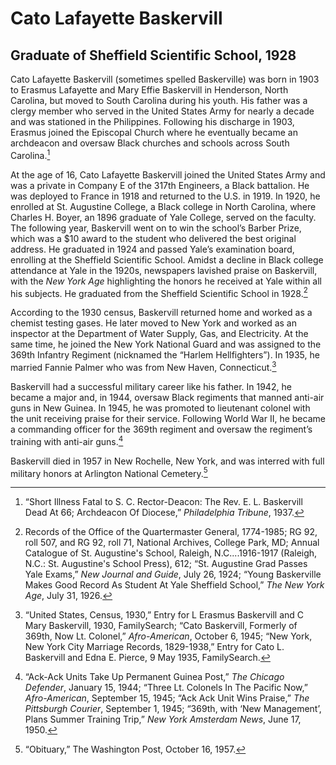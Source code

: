 # Cato Lafayette Baskervill
## Graduate of Sheffield Scientific School, 1928

Cato Lafayette Baskervill (sometimes spelled Baskerville) was born in 1903 to Erasmus Lafayette and Mary Effie Baskervill in Henderson, North Carolina, but moved to South Carolina during his youth. His father was a clergy member who served in the United States Army for nearly a decade and was stationed in the Philippines. Following his discharge in 1903, Erasmus joined the Episcopal Church where he eventually became an archdeacon and oversaw Black churches and schools across South Carolina.[^1] 

At the age of 16, Cato Lafayette Baskervill joined the United States Army and was a private in Company E of the 317th Engineers, a Black battalion. He was deployed to France in 1918 and returned to the U.S. in 1919. In 1920, he enrolled at St. Augustine College, a Black college in North Carolina, where Charles H. Boyer, an 1896 graduate of Yale College, served on the faculty. The following year, Baskervill went on to win the school’s Barber Prize, which was a $10 award to the student who delivered the best original address. He graduated in 1924 and passed Yale’s examination board, enrolling at the Sheffield Scientific School. Amidst a decline in Black college attendance at Yale in the 1920s, newspapers lavished praise on Baskervill, with the *New York Age* highlighting the honors he received at Yale within all his subjects. He graduated from the Sheffield Scientific School in 1928.[^2] 

According to the 1930 census, Baskervill returned home and worked as a chemist testing gases. He later moved to New York and worked as an inspector at the Department of Water Supply, Gas, and Electricity. At the same time, he joined the New York National Guard and was assigned to the 369th Infantry Regiment (nicknamed the “Harlem Hellfighters”). In 1935, he married Fannie Palmer who was from New Haven, Connecticut.[^3] 

Baskervill had a successful military career like his father. In 1942, he became a major and, in 1944, oversaw Black regiments that manned anti-air guns in New Guinea. In 1945, he was promoted to lieutenant colonel with the unit receiving praise for their service. Following World War II, he became a commanding officer for the 369th regiment and oversaw the regiment’s training with anti-air guns.[^4] 

Baskervill died in 1957 in New Rochelle, New York, and was interred with full military honors at Arlington National Cemetery.[^5] 

[^1]: “Short Illness Fatal to S. C. Rector-Deacon: The Rev. E. L. Baskervill Dead At 66; Archdeacon Of Diocese,” *Philadelphia Tribune*, 1937.  

[^2]: Records of the Office of the Quartermaster General, 1774-1985; RG 92, roll 507, and RG 92, roll 71, National Archives, College Park, MD; Annual Catalogue of St. Augustine's School, Raleigh, N.C....1916-1917 (Raleigh, N.C.: St. Augustine's School Press), 612; “St. Augustine Grad Passes Yale Exams,” *New Journal and Guide*, July 26, 1924; “Young Baskerville Makes Good Record As Student At Yale Sheffield School,” *The New York Age*, July 31, 1926. 

[^3]: “United States, Census, 1930,” Entry for L Erasmus Baskervill and C Mary Baskervill, 1930, FamilySearch; “Cato Baskervill, Formerly of 369th, Now Lt. Colonel,” *Afro-American*, October 6, 1945; “New York, New York City Marriage Records, 1829-1938,” Entry for Cato L. Baskervill and Edna E. Pierce, 9 May 1935, FamilySearch. 

[^4]: “Ack-Ack Units Take Up Permanent Guinea Post,” *The Chicago Defender*, January 15, 1944; “Three Lt. Colonels In The Pacific Now,” *Afro-American*, September 15, 1945; “Ack Ack Unit Wins Praise,” *The Pittsburgh Courier*, September 1, 1945; “369th, with ‘New Management’, Plans Summer Training Trip,” *New York Amsterdam News*, June 17, 1950. 

[^5]: “Obituary,” The Washington Post, October 16, 1957.  
